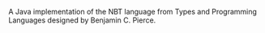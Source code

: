A Java implementation of the NBT language from Types and Programming Languages designed by Benjamin C. Pierce.